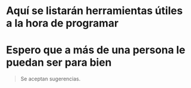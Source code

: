 # Aquí se listarán herramientas útiles a la hora de programar

# Espero que a más de una persona le puedan ser para bien


> Se aceptan sugerencias.
